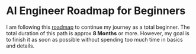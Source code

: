 # AI Engineer Roadmap for Beginners

I am following this [roadmap](https://www.youtube.com/watch?v=MhCHrvfAXlc) to continue my journey as a total beginner. The total duration of this path is approx **8 Months** or more. However, my goal is to finish it as soon as possible without spending too much time in basics and details.